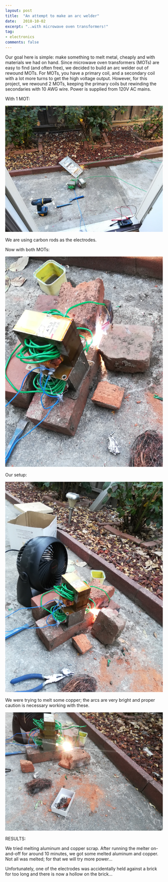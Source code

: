 ```yaml
---
layout: post
title:  "An attempt to make an arc welder"
date:   2018-10-02
excerpt: "..with microwave oven transformers!"
tag:
- electronics
comments: false
---
```



Our goal here is simple: make something to melt metal, cheaply and with materials we had on hand.
Since microwave oven transformers (MOTs) are easy to find (and often free), we decided to build an
arc welder out of rewound MOTs. 
For MOTs, you have a primary coil, and a secondary coil with a lot more turns to get
the high voltage output. However, for this project, we rewound 2 MOTs, keeping the primary coils but rewinding the 
secondaries with 10 AWG wire. Power is supplied from 120V AC mains.

With 1 MOT:


![Early attempt](/assets/images/motwelder.jpg)

We are using carbon rods as the electrodes.

Now with both MOTs:


![You probably should not try this at home](/assets/images/42806444_170723933815035_7234407917988872192_n.jpg)

Our setup:


![DO NOT TRY THIS AT HOME](/assets/images/42966966_1948918465199278_1135127317660565504_n.jpg)

We were trying to melt some copper; the arcs are very bright and proper caution is necessary working with these.


![BBBBOI](/assets/images/42933460_2049308685379257_6745219715729195008_n.jpg)


RESULTS:

We tried melting aluminum and copper scrap. After running the melter on-and-off for around 10 minutes, we got 
some melted aluminum and copper. Not all was melted; for that 
we will try more power...

Unfortunately, one of the electrodes was accidentally held against a brick for too
long and there is now a hollow on the brick... 

